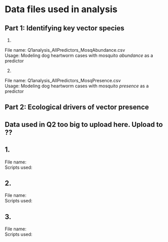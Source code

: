 # Data files used in analysis # 

## Part 1: Identifying key vector species ##

1. 
File name: Q1analysis_AllPredictors_MosqAbundance.csv  
Usage: Modeling dog heartworm cases with mosquito *abundance* as a predictor

2.
File name: Q1analysis_AllPredictors_MosqPresence.csv  
Usage: Modeling dog heartworm cases with mosquito *presence* as a predictor



## Part 2: Ecological drivers of vector presence ##
## Data used in Q2 too big to upload here. Upload to ?? 

## 1. 
File name:  
Scripts used:  
 
## 2. 
File name:  
Scripts used:

## 3. 
File name:  
Scripts used:
